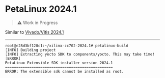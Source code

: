 # PetaLinux 2024.1

> ⚠️ Work in Progress

Similar to [Vivado/Vitis 2024.1](../../vivado-vitis-sdk/2024.1/README.md)

----

```text
root@e28d3bf120c1:~/xilinx-zc702-2024.1# petalinux-build 
[INFO] Building project
[INFO] Extracting yocto SDK to components/yocto. This may take time!
[ERROR] 
PetaLinux Extensible SDK installer version 2024.1
=================================================
ERROR: The extensible sdk cannot be installed as root.
```


